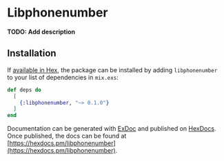 # Libphonenumber

**TODO: Add description**

## Installation

If [available in Hex](https://hex.pm/docs/publish), the package can be installed
by adding `libphonenumber` to your list of dependencies in `mix.exs`:

```elixir
def deps do
  [
    {:libphonenumber, "~> 0.1.0"}
  ]
end
```

Documentation can be generated with [ExDoc](https://github.com/elixir-lang/ex_doc)
and published on [HexDocs](https://hexdocs.pm). Once published, the docs can
be found at [https://hexdocs.pm/libphonenumber](https://hexdocs.pm/libphonenumber).

